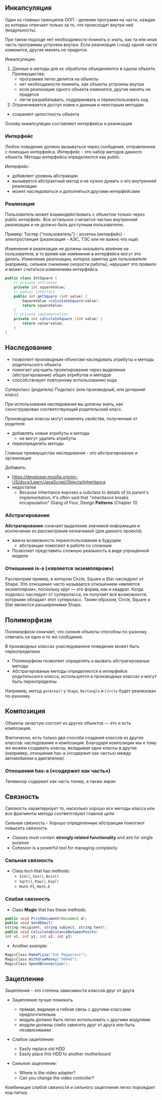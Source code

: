## Инкапсуляция

Один из главных принципов ООП - деление программ на части, каждая из которых отвечает только за то, что происходит внутри неё (модульность).

При таком подходе нет необходимости помнить и знать, как та или иная часть программы устроена внутри. Если реализация (=код) одной части изменится, другие менять не придется.

Инкапсуляция:
1. Данные и методы для их обработки объединяются в одном объекте.
  Преимущества:
      - программа легко делится на объекты
      - нет необходимости помнить, как объекты устроены внутри
      - если реализация одного объекта изменится, другие менять не придется
      - легче разрабатывать, поддерживать и переиспользовать код
2. Ограничивается доступ извне к данным и некоторым методам.
  - сохраняет целостность объекта

Основу инкапсуляции составляют интерфейсы и реализация


### Интерфейс

Любое поведение должно вызываться через сообщение, отправленное с помощью интерфейса. Интерфейс - это набор методов данного объекта. Методы интерфейса определяются как public.

Интерфейс:
- добавляет уровень абстракции
- вызывается абстрактный метод и не нужно думать о его внутренней реализации
- может наследоваться и дополняться другими интерфейсами


### Реализация

Пользователь может взаимодействовать с объектом только через public интерфейс. Все остальное считается частью внутренней реализации и не должно быть доступным пользователю.

Пример:
Тостер ("пользователь") - розетка (интерфейс) - электростанция (реализация - АЭС, ТЭС или не важно что еще)

Изменения в реализации не должны оказывать влияние на пользователя, в то время как изменения в интерфейсе могут это делать. Изменение реализации, которое заметно для пользователя (например, сильное снижение скорости работы), нарушает это правило и может считаться изменением интерфейса.


```java
public class IntSquare {
    // private attribute
    private int squareValue;
    // public interface
    public int getSquare (int value) {
        SquareValue =calculateSquare(value);
        return squareValue;
    }
    // private implementation
    private int calculateSquare (int value) {
        return value*value;
    }
}
```


## Наследование

- позволяет производным объектам наследовать атрибуты и методы родительского объекта
- помогает улучшить проектирование через выделение (абстрагирование) общих атрибутов и методов
- способствовует повторному использованию кода

Суперкласс (родитель)
Подкласс (или производный, или дочерний класс)

При использовании наследования вы должны знать, как сконструирован соответствующий родительский класс.

Производные классы могут изменять свойства, полученные от родителя:
- добавлять новые атрибуты и методы
    - не могут удалять атрибуты
- переопределять методы

Главные преимущества наследования - это абстрагирование и организация

Добавить:
- https://developer.mozilla.org/en-US/docs/Learn/JavaScript/Objects/Inheritance
- недостатки
  - Because inheritance exposes a subclass to details of its parent's implementation, it's often said that "inheritance breaks encapsulation"
  (Gang of Four, Design **Patterns** (Chapter 1))

### Абстрагирование

**Абстрагирование** означает выделение значимой информации и исключение из рассмотрения незначимой (для данного проекта).
- важна возможность переиспользования в будущем
    - абстракции помогают в работе со сложным
- Позволяет представить сложную реальность в виде упрощённой модели


### Отношения is-a («является экземпляром»)

Рассмотрим пример, в котором Circle, Square и Star наследуют от Shape. Это отношение часто называется отношением «является экземпляром», поскольку круг — это форма, как и квадрат. Когда подкласс наследует от суперкласса, он получает все возможности, которыми обладает этот суперкласс. Таким образом, Circle, Square и Star являются расширениями Shape.


## Полиморфизм

Полиморфизм означает, что схожие объекты способны по-разному отвечать на одно и то же сообщение.

В производных классах унаследованное поведение может быть переопределено
- Полиморфизм позволяет определять и вызвать абстрагированые методы
- Абстрагированые методы определяются в интерфейсе родительского класса, используется в производных классах и могут быть переопределны

Например, метод `getArea()` у `Shape`, `Rectangle` и `Circle` будет реализован по-разному.


## Композиция

Объекты зачастую состоят из других объектов — это и есть композиция.

Фактически, есть только два способа создания классов из других классов: наследование и композиция. Благодаря композиции мы к тому же можем создавать классы, вкладывая одни классы в другие (например, отношения has-a («содержит как часть») между автомобилем и двигателем).


### Отношения has-a («содержит как часть»)

Телевизор содержит как часть тюнер, а также экран


## Связность

Связность характеризует то, насколько хорошо все методы класса или все фрагменты метода соответствуют главной цели

Сильная связность
    - Хорошо определенные абстракции помогают повысить связность
-   Classes must contain  **strongly related functionality**  and aim for single purpose
-   Cohesion is a powerful tool for managing complexity


### Сильная связность

- Class  `Math`  that has methods:
    - `Sin()`,  `Cos()`,  `Asin()`
    - `Sqrt()`,  `Pow()`,  `Exp()`
    - `Math.PI`,  `Math.E`


### Слабая связность

- Class  **Magic**  that has these methods:

```java
public void PrintDocument(Document d);
public void SendEmail(
string recipient, string subject, string text);
public void CalculateDistanceBetweenPoints(
int x1, int y1, int x2, int y2)
```
- Another example:
```java
MagicClass.MakePizza("Fat Pepperoni");
MagicClass.WithdrawMoney("999e6");
MagicClass.OpenDBConnection();
```


## Зацепление

Зацепление - это степень зависимости классов друг от друга
- Зацепление лучше понижать
    - прямая, видимая и гибкая связь с другими классами предпочтительна
    - модуль должно быть легко использовать с другими модулями
    - модули должны слабо зависеть друг от друга или быть независимыми

- Слабое зацепление:
    - Easily replace old HDD
    - Easily place this HDD to another motherboard
- Сильное зацепление:
	- Where is the video adapter?
	- Can you change the video controller?


Комбинация слабой связности и сильного зацепления легко порождает код-лапшу.
